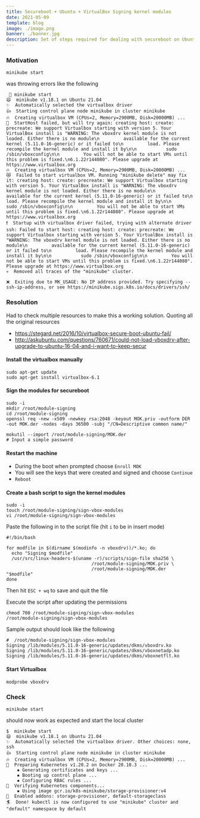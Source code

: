 ```yaml
---
title: Secureboot + Ubuntu + VirtualBox Signing kernel modules
date: 2021-05-09
template: blog
image: ./image.png
banner: ./banner.jpg
description: Set of steps required for dealing with secureboot on Ubuntu where VirutalBox service has issues
---
```


### Motivation

```
minikube start
```

was throwing errors like the following

```
  minikube start
😄  minikube v1.18.1 on Ubuntu 21.04
✨  Automatically selected the virtualbox driver
👍  Starting control plane node minikube in cluster minikube
🔥  Creating virtualbox VM (CPUs=2, Memory=2900MB, Disk=20000MB) ...
🤦  StartHost failed, but will try again: creating host: create: precreate: We support Virtualbox starting with version 5. Your VirtualBox install is "WARNING: The vboxdrv kernel module is not loaded. Either there is no module\n         available for the current kernel (5.11.0-16-generic) or it failed to\n         load. Please recompile the kernel module and install it by\n\n           sudo /sbin/vboxconfig\n\n         You will not be able to start VMs until this problem is fixed.\n6.1.22r144080". Please upgrade at https://www.virtualbox.org
🔥  Creating virtualbox VM (CPUs=2, Memory=2900MB, Disk=20000MB) ...
😿  Failed to start virtualbox VM. Running "minikube delete" may fix it: creating host: create: precreate: We support Virtualbox starting with version 5. Your VirtualBox install is "WARNING: The vboxdrv kernel module is not loaded. Either there is no module\n         available for the current kernel (5.11.0-16-generic) or it failed to\n         load. Please recompile the kernel module and install it by\n\n           sudo /sbin/vboxconfig\n\n         You will not be able to start VMs until this problem is fixed.\n6.1.22r144080". Please upgrade at https://www.virtualbox.org
❗  Startup with virtualbox driver failed, trying with alternate driver ssh: Failed to start host: creating host: create: precreate: We support Virtualbox starting with version 5. Your VirtualBox install is "WARNING: The vboxdrv kernel module is not loaded. Either there is no module\n         available for the current kernel (5.11.0-16-generic) or it failed to\n         load. Please recompile the kernel module and install it by\n\n           sudo /sbin/vboxconfig\n\n         You will not be able to start VMs until this problem is fixed.\n6.1.22r144080". Please upgrade at https://www.virtualbox.org
💀  Removed all traces of the "minikube" cluster.

❌  Exiting due to MK_USAGE: No IP address provided. Try specifying --ssh-ip-address, or see https://minikube.sigs.k8s.io/docs/drivers/ssh/

```

### Resolution

Had to check multiple resources to make this a working solution. Quoting all the original resources

-   https://stegard.net/2016/10/virtualbox-secure-boot-ubuntu-fail/
-   http://askubuntu.com/questions/760671/could-not-load-vboxdrv-after-upgrade-to-ubuntu-16-04-and-i-want-to-keep-secur

#### Install the virtualbox manually

```
sudo apt-get update
sudo apt-get install virtualbox-6.1
```

#### Sign the modules for secureboot

```
sudo -i
mkdir /root/module-signing
cd /root/module-signing
openssl req -new -x509 -newkey rsa:2048 -keyout MOK.priv -outform DER -out MOK.der -nodes -days 36500 -subj "/CN=Descriptive common name/"

mokutil --import /root/module-signing/MOK.der
# Input a simple password
```

#### Restart the machine

-   During the boot when prompted choose `Enroll MOK`
-   You will see the keys that were created and signed and choose `Continue`
-   `Reboot`

#### Create a bash script to sign the kernel modules

```
sudo -i
touch /root/module-signing/sign-vbox-modules
vi /root/module-signing/sign-vbox-modules
```

Paste the following in to the script file (hit `i` to be in insert mode)

```
#!/bin/bash

for modfile in $(dirname $(modinfo -n vboxdrv))/*.ko; do
  echo "Signing $modfile"
  /usr/src/linux-headers-$(uname -r)/scripts/sign-file sha256 \
                                /root/module-signing/MOK.priv \
                                /root/module-signing/MOK.der "$modfile"
done
```

Then hit `ESC + wq` to save and quit the file

Execute the script after updating the permissions

```
chmod 700 /root/module-signing/sign-vbox-modules
/root/module-signing/sign-vbox-modules
```

Sample output should look like the following

```
#  /root/module-signing/sign-vbox-modules
Signing /lib/modules/5.11.0-16-generic/updates/dkms/vboxdrv.ko
Signing /lib/modules/5.11.0-16-generic/updates/dkms/vboxnetadp.ko
Signing /lib/modules/5.11.0-16-generic/updates/dkms/vboxnetflt.ko
```

#### Start Virtualbox

```
modprobe vboxdrv
```

### Check

```
minikube start
```

should now work as expected and start the local cluster

```
$  minikube start
😄  minikube v1.18.1 on Ubuntu 21.04
✨  Automatically selected the virtualbox driver. Other choices: none, ssh
👍  Starting control plane node minikube in cluster minikube
🔥  Creating virtualbox VM (CPUs=2, Memory=2900MB, Disk=20000MB) ...
🐳  Preparing Kubernetes v1.20.2 on Docker 20.10.3 ...
    ▪ Generating certificates and keys ...
    ▪ Booting up control plane ...
    ▪ Configuring RBAC rules ...
🔎  Verifying Kubernetes components...
    ▪ Using image gcr.io/k8s-minikube/storage-provisioner:v4
🌟  Enabled addons: storage-provisioner, default-storageclass
🏄  Done! kubectl is now configured to use "minikube" cluster and "default" namespace by default

```
